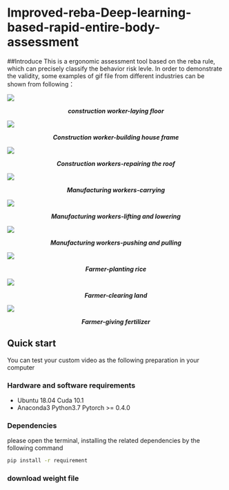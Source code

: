 # Improved-reba-Deep-learning-based-rapid-entire-body-assessment

##Introduce
This is a ergonomic assessment tool based on the reba rule, which can precisely classify the behavior risk levle. In order to demonstrate the validity, some examples of gif file from different industries can be shown from following：

![](gif/c-flooring.gif)
*<p align="center">**construction worker-laying floor**</p>*

![](gif/c-framing.gif)
*<p align="center">**Construction worker-building house frame**</p>*

![](gif/c-rooofing.gif)
*<p align="center">**Construction workers-repairing the roof**</p>*

![](gif/m-carrying.gif)
*<p align="center">**Manufacturing workers-carrying**</p>*

![](gif/m-liftinglowering.gif)
*<p align="center">**Manufacturing workers-lifting and lowering**</p>*

![](gif/m-pushpull.gif)
*<p align="center">**Manufacturing workers-pushing and pulling**</p>*

![](gif/a-planting_the_rice.gif)
*<p align="center">**Farmer-planting rice**</p>*

![](gif/a-land_clearing.gif)
*<p align="center">**Farmer-clearing land**</p>*

![](gif/a-giving_fertilizer.gif)
*<p align="center">**Farmer-giving fertilizer**</p>*

## Quick start 
You can test your custom video as the following preparation in your computer

### Hardware and software requirements
- Ubuntu 18.04  Cuda 10.1
- Anaconda3 Python3.7 Pytorch >= 0.4.0

### Dependencies
please open the terminal, installing the related dependencies by the following command
```sh
pip install -r requirement
```

### download weight file




